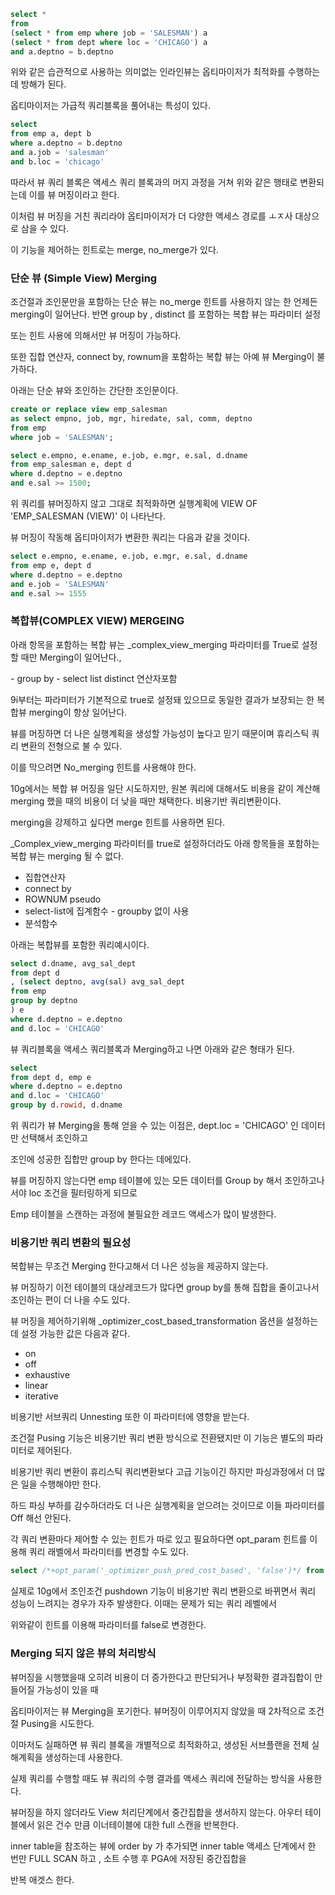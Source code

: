 ```sql
select *
from
(select * from emp where job = 'SALESMAN') a
(select * from dept where loc = 'CHICAGO') a
and a.deptno = b.deptno
```

위와 같은 습관적으로 사용하는 의미없는 인라인뷰는 옵티마이저가 최적화를 수행하는데 방해가 된다.

옵티마이저는 가급적 쿼리블록을 풀어내는 특성이 있다.

```sql
select
from emp a, dept b
where a.deptno = b.deptno
and a.job = 'salesman'
and b.loc = 'chicago'
```

따라서 뷰 쿼리 블록은 액세스 쿼리 블록과의 머지 과정을 거쳐 위와 같은 행태로 변환되는데 이를 뷰 머징이라고 한다.

이처럼 뷰 머징을 거친 쿼리라야 옵티마이저가 더 다양한 액세스 경로를 ㅗㅈ사 대상으로 삼을 수 있다.

이 기능을 제어하는 힌트로는 merge, no_merge가 있다.

### 단순 뷰 (Simple View) Merging

조건절과 조인문만을 포함하는 단순 뷰는 no_merge 힌트를 사용하지 않는 한 언제든 merging이 일어난다. 반면 group by , distinct 를 포함하는 복합 뷰는 파라미터 설정

또는 힌트 사용에 의해서만 뷰 머징이 가능하다.

또한 집합 연산자, connect by, rownum을 포함하는 복합 뷰는 아예 뷰 Merging이 불가하다.

아래는 단순 뷰와 조인하는 간단한 조인문이다.

```sql
create or replace view emp_salesman
as select empno, job, mgr, hiredate, sal, comm, deptno
from emp
where job = 'SALESMAN';

select e.empno, e.ename, e.job, e.mgr, e.sal, d.dname
from emp_salesman e, dept d
where d.deptno = e.deptno
and e.sal >= 1500;
```

위 쿼리를 뷰머징하지 않고 그대로 최적화하면 실행계획에 VIEW OF 'EMP_SALESMAN (VIEW)' 이 나타난다.

뷰 머징이 작동해 옵티마이저가 변환한 쿼리는 다음과 같을 것이다.

```sql
select e.empno, e.ename, e.job, e.mgr, e.sal, d.dname
from emp e, dept d
where d.deptno = e.deptno
and e.job = 'SALESMAN'
and e.sal >= 1555
```

### 복합뷰(COMPLEX VIEW) MERGEING

아래 항목을 포함하는 복합 뷰는 \_complex_view_merging 파라미터를 True로 설정할 때만 Merging이 일어난다.,

\- group by
\- select list distinct 연산자포함

9i부터는 파라미터가 기본적으로 true로 설정돼 있으므로 동일한 결과가 보장되는 한 복합뷰 merging이 항상 일어난다.

뷰를 머징하면 더 나은 실행계획을 생성할 가능성이 높다고 믿기 때문이며 휴리스틱 쿼리 변환의 전형으로 불 수 있다.

이를 막으려면 No_merging 힌트를 사용해야 한다.

10g에서는 복합 뷰 머징을 일단 시도하지만, 원본 쿼리에 대해서도 비용을 같이 계산해 merging 했을 때의 비용이 더 낮을 때만 채택한다. 비용기반 쿼리변환이다.

merging을 강제하고 싶다면 merge 힌트를 사용하면 된다.

\_Complex_view_merging 파라미터를 true로 설정하더라도 아래 항목들을 포함하는 복합 뷰는 merging 될 수 없다.

- 집합연산자
- connect by
- ROWNUM pseudo
- select-list에 집계함수 - groupby 없이 사용
- 분석함수

아래는 복합뷰를 포함한 쿼리예시이다.

```sql
select d.dname, avg_sal_dept
from dept d
, (select deptno, avg(sal) avg_sal_dept
from emp
group by deptno
) e
where d.deptno = e.deptno
and d.loc = 'CHICAGO'
```

뷰 쿼리블록을 액세스 쿼리블록과 Merging하고 나면 아래와 같은 형태가 된다.

```sql
select
from dept d, emp e
where d.deptno = e.deptno
and d.loc = 'CHICAGO'
group by d.rowid, d.dname
```

위 쿼리가 뷰 Merging을 통해 얻을 수 있는 이점은, dept.loc = 'CHICAGO' 인 데이터만 선택해서 조인하고

조인에 성공한 집합만 group by 한다는 데에있다.

뷰를 머징하지 않는다면 emp 테이블에 있는 모든 데이터를 Group by 해서 조인하고나서야 loc 조건을 필터링하게 되므로

Emp 테이블을 스캔하는 과정에 불필요한 레코드 액세스가 많이 발생한다.

### 비용기반 쿼리 변환의 필요성

복합뷰는 무조건 Merging 한다고해서 더 나은 성능을 제공하지 않는다.

뷰 머징하기 이전 테이블의 대상레코드가 많다면 group by를 통해 집합을 줄이고나서 조인하는 편이 더 나을 수도 있다.

뷰 머징을 제어하기위해 \_optimizer_cost_based_transformation 옵션을 설정하는데 설정 가능한 값은 다음과 같다.

- on
- off
- exhaustive
- linear
- iterative

비용기반 서브쿼리 Unnesting 또한 이 파라미터에 영향을 받는다.

조건절 Pusing 기능은 비용기반 쿼리 변환 방식으로 전환됐지만 이 기능은 별도의 파라미터로 제어된다.

비용기반 쿼리 변환이 휴리스틱 쿼리변환보다 고급 기능이긴 하지만 파싱과정에서 더 많은 일을 수행해야만 한다.

하드 파싱 부하를 감수하더라도 더 나은 실행계획을 얻으려는 것이므로 이들 파라미터를 Off 해선 안된다.

각 쿼리 변환마다 제어할 수 있는 힌트가 따로 있고 필요하다면 opt_param 힌트를 이용해 쿼리 래벨에서 파라미터를 변경할 수도 있다.

```sql
select /*+opt_param('_optimizer_push_pred_cost_based', 'false')*/ from
```

실제로 10g에서 조인조건 pushdown 기능이 비용기반 쿼리 변환으로 바뀌면서 쿼리 성능이 느려지는 경우가 자주 발생한다. 이때는 문제가 되는 쿼리 레벨에서

위와같이 힌트를 이용해 파라미터를 false로 변경한다.

### Merging 되지 않은 뷰의 처리방식

뷰머징을 시행했을때 오히려 비용이 더 증가한다고 판단되거나 부정확한 결과집합이 만들어질 가능성이 있을 때

옵티마이저는 뷰 Merging을 포기한다. 뷰머징이 이루어지지 않았을 때 2차적으로 조건절 Pusing을 시도한다.

이마저도 실패하면 뷰 쿼리 블록을 개별적으로 최적화하고, 생성된 서브플랜을 전체 실해계획을 생성하는데 사용한다.

실제 쿼리를 수행할 때도 뷰 쿼리의 수행 결과를 액세스 쿼리에 전달하는 방식을 사용한다.

뷰머징을 하지 않더라도 View 처리단계에서 중간집합을 생서하지 않는다. 아우터 테이블에서 읽은 건수 만큼 이너테이블에 대한 full 스캔을 반복한다.

inner table을 참조하는 뷰에 order by 가 추가되면 inner table 액세스 단계에서 한 번만 FULL SCAN 하고 , 소트 수행 후 PGA에 저장된 중간집합을

반복 애겟스 한다.
